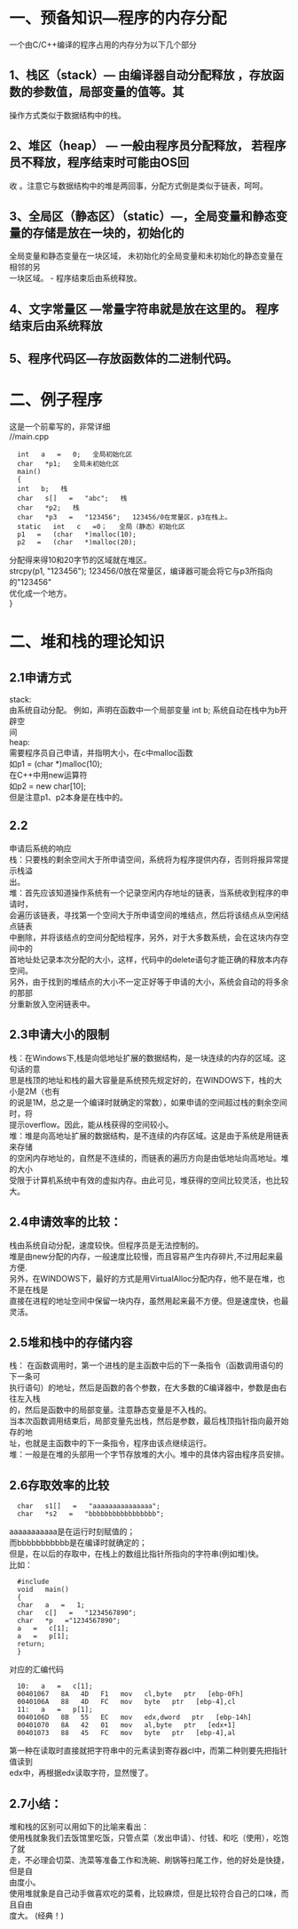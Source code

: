 # 一、预备知识—程序的内存分配  
  一个由C/C++编译的程序占用的内存分为以下几个部分  
##  1、栈区（stack）—   由编译器自动分配释放   ，存放函数的参数值，局部变量的值等。其  
  操作方式类似于数据结构中的栈。  
##  2、堆区（heap）   —   一般由程序员分配释放，   若程序员不释放，程序结束时可能由OS回  
  收   。注意它与数据结构中的堆是两回事，分配方式倒是类似于链表，呵呵。  
##  3、全局区（静态区）（static）—，全局变量和静态变量的存储是放在一块的，初始化的  
  全局变量和静态变量在一块区域，   未初始化的全局变量和未初始化的静态变量在相邻的另  
  一块区域。   -   程序结束后由系统释放。  
##  4、文字常量区   —常量字符串就是放在这里的。   程序结束后由系统释放  
##  5、程序代码区—存放函数体的二进制代码。  
   
   
# 二、例子程序    
  这是一个前辈写的，非常详细    
  //main.cpp    
```
  int   a   =   0;   全局初始化区    
  char   *p1;   全局未初始化区    
  main()    
  {    
  int   b;   栈    
  char   s[]   =   "abc";   栈    
  char   *p2;   栈    
  char   *p3   =   "123456";   123456/0在常量区，p3在栈上。    
  static   int   c   =0；   全局（静态）初始化区    
  p1   =   (char   *)malloc(10);    
  p2   =   (char   *)malloc(20);    
```  
  分配得来得10和20字节的区域就在堆区。    
  strcpy(p1,   "123456");   123456/0放在常量区，编译器可能会将它与p3所指向的"123456"  
  优化成一个地方。    
  }    
   
   
#  二、堆和栈的理论知识    
##  2.1申请方式    
  stack:    
  由系统自动分配。   例如，声明在函数中一个局部变量   int   b;   系统自动在栈中为b开辟空  
  间    
  heap:    
  需要程序员自己申请，并指明大小，在c中malloc函数    
  如p1   =   (char   *)malloc(10);    
  在C++中用new运算符    
  如p2   =   new   char[10];    
  但是注意p1、p2本身是在栈中的。    
   
   
##  2.2    
  申请后系统的响应    
  栈：只要栈的剩余空间大于所申请空间，系统将为程序提供内存，否则将报异常提示栈溢  
  出。    
  堆：首先应该知道操作系统有一个记录空闲内存地址的链表，当系统收到程序的申请时，  
  会遍历该链表，寻找第一个空间大于所申请空间的堆结点，然后将该结点从空闲结点链表  
  中删除，并将该结点的空间分配给程序，另外，对于大多数系统，会在这块内存空间中的  
  首地址处记录本次分配的大小，这样，代码中的delete语句才能正确的释放本内存空间。  
  另外，由于找到的堆结点的大小不一定正好等于申请的大小，系统会自动的将多余的那部  
  分重新放入空闲链表中。    
   
##  2.3申请大小的限制    
  栈：在Windows下,栈是向低地址扩展的数据结构，是一块连续的内存的区域。这句话的意  
  思是栈顶的地址和栈的最大容量是系统预先规定好的，在WINDOWS下，栈的大小是2M（也有  
  的说是1M，总之是一个编译时就确定的常数），如果申请的空间超过栈的剩余空间时，将  
  提示overflow。因此，能从栈获得的空间较小。    
  堆：堆是向高地址扩展的数据结构，是不连续的内存区域。这是由于系统是用链表来存储  
  的空闲内存地址的，自然是不连续的，而链表的遍历方向是由低地址向高地址。堆的大小  
  受限于计算机系统中有效的虚拟内存。由此可见，堆获得的空间比较灵活，也比较大。    
   
   
   
##  2.4申请效率的比较：    
  栈由系统自动分配，速度较快。但程序员是无法控制的。    
  堆是由new分配的内存，一般速度比较慢，而且容易产生内存碎片,不过用起来最方便.    
  另外，在WINDOWS下，最好的方式是用VirtualAlloc分配内存，他不是在堆，也不是在栈是  
  直接在进程的地址空间中保留一块内存，虽然用起来最不方便。但是速度快，也最灵活。  
     
   
##  2.5堆和栈中的存储内容    
  栈：   在函数调用时，第一个进栈的是主函数中后的下一条指令（函数调用语句的下一条可  
  执行语句）的地址，然后是函数的各个参数，在大多数的C编译器中，参数是由右往左入栈  
  的，然后是函数中的局部变量。注意静态变量是不入栈的。    
  当本次函数调用结束后，局部变量先出栈，然后是参数，最后栈顶指针指向最开始存的地  
  址，也就是主函数中的下一条指令，程序由该点继续运行。    
  堆：一般是在堆的头部用一个字节存放堆的大小。堆中的具体内容由程序员安排。    
   
##  2.6存取效率的比较    
```   
  char   s1[]   =   "aaaaaaaaaaaaaaa";    
  char   *s2   =   "bbbbbbbbbbbbbbbbb";    
```  
  aaaaaaaaaaa是在运行时刻赋值的；    
  而bbbbbbbbbbb是在编译时就确定的；    
  但是，在以后的存取中，在栈上的数组比指针所指向的字符串(例如堆)快。    
  比如：    
```
  #include    
  void   main()    
  {    
  char   a   =   1;    
  char   c[]   =   "1234567890";    
  char   *p   ="1234567890";    
  a   =   c[1];    
  a   =   p[1];    
  return;    
  }    
```
  对应的汇编代码    
```
  10:   a   =   c[1];    
  00401067   8A   4D   F1   mov   cl,byte   ptr   [ebp-0Fh]    
  0040106A   88   4D   FC   mov   byte   ptr   [ebp-4],cl    
  11:   a   =   p[1];    
  0040106D   8B   55   EC   mov   edx,dword   ptr   [ebp-14h]    
  00401070   8A   42   01   mov   al,byte   ptr   [edx+1]    
  00401073   88   45   FC   mov   byte   ptr   [ebp-4],al    
```
  第一种在读取时直接就把字符串中的元素读到寄存器cl中，而第二种则要先把指针值读到  
  edx中，再根据edx读取字符，显然慢了。    
   
   
##  2.7小结：    
  堆和栈的区别可以用如下的比喻来看出：    
  使用栈就象我们去饭馆里吃饭，只管点菜（发出申请）、付钱、和吃（使用），吃饱了就  
  走，不必理会切菜、洗菜等准备工作和洗碗、刷锅等扫尾工作，他的好处是快捷，但是自  
  由度小。    
  使用堆就象是自己动手做喜欢吃的菜肴，比较麻烦，但是比较符合自己的口味，而且自由  
  度大。   (经典！)  
